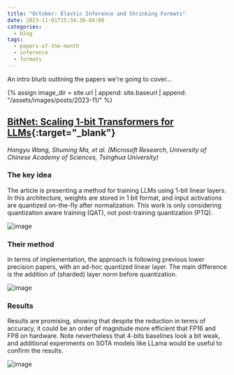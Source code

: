 ```yaml
---
title: "October: Elastic Inference and Shrinking Formats"
date: 2023-11-01T15:34:30-04:00
categories:
  - blog
tags:
  - papers-of-the-month
  - inference
  - formats
---
```


An intro blurb outlining the papers we're going to cover...

{% assign image_dir = site.url | append: site.baseurl | append: "/assets/images/posts/2023-11/" %}

## [BitNet: Scaling 1-bit Transformers for LLMs](https://arxiv.org/abs/2310.11453){:target="_blank"}

_Hongyu Wang, Shuming Ma, et al. (Microsoft Research, University of Chinese Academy of Sciences, Tsinghua University)_

### The key idea

The article is presenting a method for training LLMs using 1-bit linear layers. In this architecture, weights are stored in 1 bit format, and input activations are quantized on-the-fly after normalization. This work is only considering quantization aware training (QAT), not post-training quantization (PTQ).

![image]({{image_dir}}/bitnet/figure_1.png)

### Their method

In terms of implementation, the approach is following previous lower precision papers, with an ad-hoc quantized linear layer. The main difference is the addition of (sharded) layer norm before quantization.

![image]({{image_dir}}/bitnet/figure_2.png)

### Results

Results are promising, showing that despite the reduction in terms of accuracy, it could be an order of magnitude more efficient that FP16 and FP8 on hardware. Note nevertheless that 4-bits baselines look a bit weak, and additional experiments on SOTA models like LLama would be useful to confirm the results.

![image]({{image_dir}}/bitnet/table_3.png)

